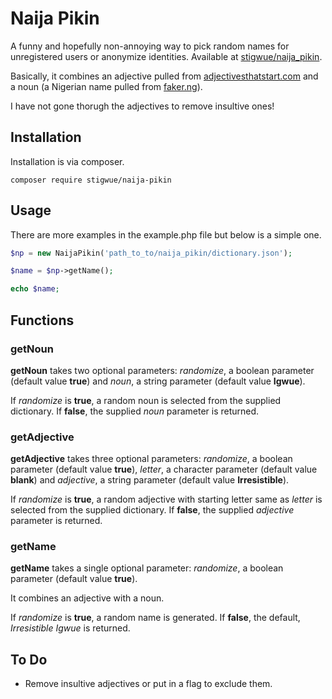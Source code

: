 # Naija Pikin

A funny and hopefully non-annoying way to pick random names for unregistered users or anonymize identities. Available at [stigwue/naija_pikin](https://github.com/stigwue/naija_pikin).

Basically, it combines an adjective pulled from [adjectivesthatstart.com](http://adjectivesxthatstart.com/) and a noun (a Nigerian name pulled from [faker.ng](https://github.com/binkabir/faker.ng)).

I have not gone thorugh the adjectives to remove insultive ones!

## Installation

Installation is via composer.

```
composer require stigwue/naija-pikin
```

## Usage

There are more examples in the example.php file but below is a simple one.

```php
$np = new NaijaPikin('path_to_to/naija_pikin/dictionary.json');

$name = $np->getName();

echo $name;
```

## Functions

### getNoun

**getNoun** takes two optional parameters: _randomize_, a boolean parameter (default value **true**) and _noun_, a string parameter (default value **Igwue**).

If _randomize_ is **true**, a random noun is selected from the supplied dictionary. If **false**, the supplied _noun_ parameter is returned.

### getAdjective

**getAdjective** takes three optional parameters: _randomize_, a boolean parameter (default value **true**), _letter_, a character parameter (default value **blank**) and _adjective_, a string parameter (default value **Irresistible**).

If _randomize_ is **true**, a random adjective with starting letter same as _letter_ is selected from the supplied dictionary. If **false**, the supplied _adjective_ parameter is returned.

### getName

**getName** takes a single optional parameter: _randomize_, a boolean parameter (default value **true**).

It combines an adjective with a noun.

If _randomize_ is **true**, a random name is generated. If **false**, the default, _Irresistible Igwue_ is returned.

## To Do

* Remove insultive adjectives or put in a flag to exclude them.
